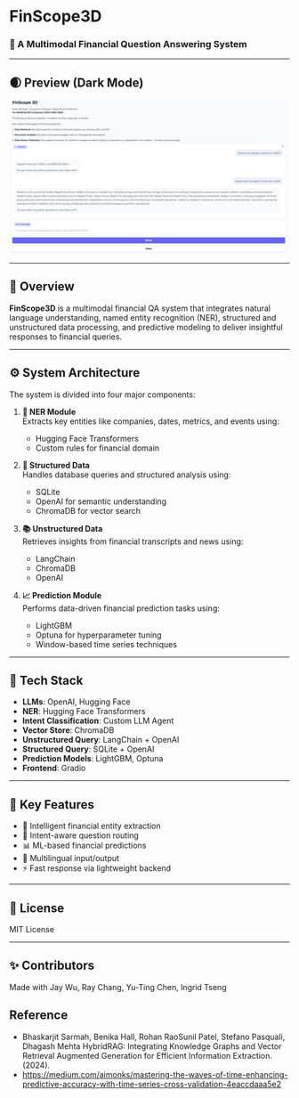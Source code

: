 # FinScope3D

### 🧠 A Multimodal Financial Question Answering System

---

## 🌒 Preview (Dark Mode)

![FinScope3D Preview](src/FinScope3D.png)

---

## 🧩 Overview

**FinScope3D** is a multimodal financial QA system that integrates natural language understanding, named entity recognition (NER), structured and unstructured data processing, and predictive modeling to deliver insightful responses to financial queries.

---

## ⚙️ System Architecture

The system is divided into four major components:

1. **🧠 NER Module**  
   Extracts key entities like companies, dates, metrics, and events using:
   - Hugging Face Transformers  
   - Custom rules for financial domain  

2. **🧾 Structured Data**  
   Handles database queries and structured analysis using:
   - SQLite  
   - OpenAI for semantic understanding  
   - ChromaDB for vector search

3. **📚 Unstructured Data**  
   Retrieves insights from financial transcripts and news using:
   - LangChain  
   - ChromaDB  
   - OpenAI  

4. **📈 Prediction Module**  
   Performs data-driven financial prediction tasks using:
   - LightGBM  
   - Optuna for hyperparameter tuning  
   - Window-based time series techniques  

---

## 🧰 Tech Stack

- **LLMs**: OpenAI, Hugging Face
- **NER**: Hugging Face Transformers
- **Intent Classification**: Custom LLM Agent
- **Vector Store**: ChromaDB
- **Unstructured Query**: LangChain + OpenAI
- **Structured Query**: SQLite + OpenAI
- **Prediction Models**: LightGBM, Optuna
- **Frontend**: Gradio

---

## 📌 Key Features

- 🔎 Intelligent financial entity extraction  
- 🧭 Intent-aware question routing  
- 📊 ML-based financial predictions  
- 💬 Multilingual input/output  
- ⚡ Fast response via lightweight backend  

---

## 📄 License

MIT License

---

## ✨ Contributors

Made with Jay Wu, Ray Chang, Yu-Ting Chen, Ingrid Tseng

## Reference

- Bhaskarjit Sarmah, Benika Hall, Rohan RaoSunil Patel, Stefano Pasquali, Dhagash Mehta HybridRAG: Integrating Knowledge Graphs and Vector Retrieval Augmented Generation for Efficient Information Extraction. (2024).
- https://medium.com/aimonks/mastering-the-waves-of-time-enhancing-predictive-accuracy-with-time-series-cross-validation-4eaccdaaa5e2

